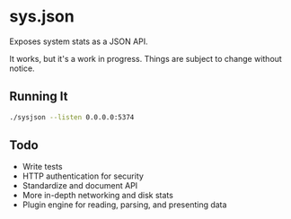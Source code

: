 # sys.json

Exposes system stats as a JSON API.

It works, but it's a work in progress. Things are subject to change
without notice.

## Running It

```bash
./sysjson --listen 0.0.0.0:5374
```

## Todo

* Write tests
* HTTP authentication for security
* Standardize and document API
* More in-depth networking and disk stats
* Plugin engine for reading, parsing, and presenting data
